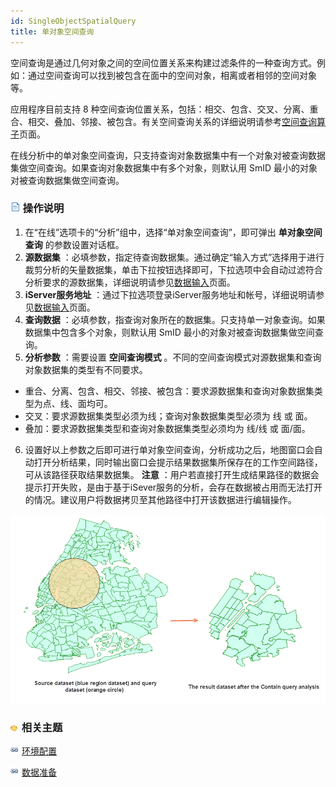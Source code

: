 ```yaml
---
id: SingleObjectSpatialQuery
title: 单对象空间查询
---  
```


空间查询是通过几何对象之间的空间位置关系来构建过滤条件的一种查询方式。例如：通过空间查询可以找到被包含在面中的空间对象，相离或者相邻的空间对象等。

应用程序目前支持 8 种空间查询位置关系，包括：相交、包含、交叉、分离、重合、相交、叠加、邻接、被包含。有关空间查询关系的详细说明请参考[空间查询算子](../Query/SQ_BasicOperators.htm)页面。

在线分析中的单对象空间查询，只支持查询对象数据集中有一个对象对被查询数据集做空间查询。如果查询对象数据集中有多个对象，则默认用 SmID
最小的对象对被查询数据集做空间查询。

### ![](../img/read.gif) 操作说明

1. 在“在线”选项卡的“分析”组中，选择“单对象空间查询”，即可弹出 **单对象空间查询** 的参数设置对话框。
2. **源数据集** ：必填参数，指定待查询数据集。通过确定“输入方式”选择用于进行裁剪分析的矢量数据集，单击下拉按钮选择即可，下拉选项中会自动过滤符合分析要求的源数据集，详细说明请参见[数据输入](DataInputType.html)页面。
3. **iServer服务地址** ：通过下拉选项登录iServer服务地址和帐号，详细说明请参见[数据输入](DataInputType.html)页面。
4. **查询数据** ：必填参数，指查询对象所在的数据集。只支持单一对象查询。如果数据集中包含多个对象，则默认用 SmID 最小的对象对被查询数据集做空间查询。 
5. **分析参数** ：需要设置 **空间查询模式** 。不同的空间查询模式对源数据集和查询对象数据集的类型有不同要求。  

* 重合、分离、包含、相交、邻接、被包含：要求源数据集和查询对象数据集类型为点、线、面均可。
* 交叉：要求源数据集类型必须为线；查询对象数据集类型必须为 线 或 面。
* 叠加：要求源数据集类型和查询对象数据集类型必须均为 线/线 或 面/面。
6. 设置好以上参数之后即可进行单对象空间查询，分析成功之后，地图窗口会自动打开分析结果，同时输出窗口会提示结果数据集所保存在的工作空间路径，可从该路径获取结果数据集。 **注意** ：用户若直接打开生成结果路径的数据会提示打开失败，是由于基于iSever服务的分析，会存在数据被占用而无法打开的情况。建议用户将数据拷贝至其他路径中打开该数据进行编辑操作。

![](img/Query.png)

### ![](../img/seealso.png) 相关主题

![](../img/smalltitle.png) [环境配置](BigDataAnalysisEnvironmentConfiguration.html)

![](../img/smalltitle.png) [数据准备](DataPreparation.html)



